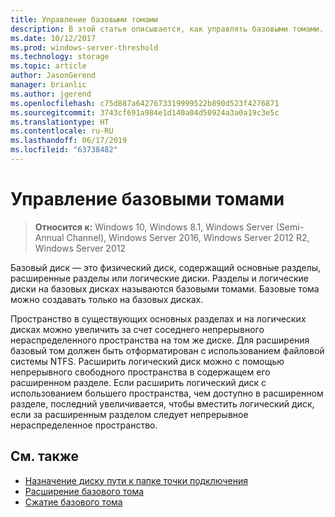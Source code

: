 ```yaml
---
title: Управление базовыми томами
description: В этой статье описывается, как управлять базовыми томами.
ms.date: 10/12/2017
ms.prod: windows-server-threshold
ms.technology: storage
ms.topic: article
author: JasonGerend
manager: brianlic
ms.author: jgerend
ms.openlocfilehash: c75d887a6427673319999522b890d523f4276871
ms.sourcegitcommit: 3743cf691a984e1d140a04d50924a3a0a19c3e5c
ms.translationtype: HT
ms.contentlocale: ru-RU
ms.lasthandoff: 06/17/2019
ms.locfileid: "63738482"
---
```

# <a name="manage-basic-volumes"></a>Управление базовыми томами

> **Относится к:** Windows 10, Windows 8.1, Windows Server (Semi-Annual Channel), Windows Server 2016, Windows Server 2012 R2, Windows Server 2012

Базовый диск — это физический диск, содержащий основные разделы, расширенные разделы или логические диски. Разделы и логические диски на базовых дисках называются базовыми томами. Базовые тома можно создавать только на базовых дисках.

Пространство в существующих основных разделах и на логических дисках можно увеличить за счет соседнего непрерывного нераспределенного пространства на том же диске. Для расширения базовый том должен быть отформатирован с использованием файловой системы NTFS. Расширить логический диск можно с помощью непрерывного свободного пространства в содержащем его расширенном разделе. Если расширить логический диск с использованием большего пространства, чем доступно в расширенном разделе, последний увеличивается, чтобы вместить логический диск, если за расширенным разделом следует непрерывное нераспределенное пространство.

## <a name="see-also"></a>См. также

-   [Назначение диску пути к папке точки подключения](assign-a-mount-point-folder-path-to-a-drive.md)
-   [Расширение базового тома](extend-a-basic-volume.md)
-   [Сжатие базового тома](shrink-a-basic-volume.md)